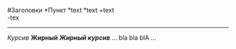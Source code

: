 #Заголовки
*Пункт
*text
*text
+text   
-tex
___          
_Курсив_
__Жирный__
___Жирный курсив___
...
bla 
bla
blA
...
